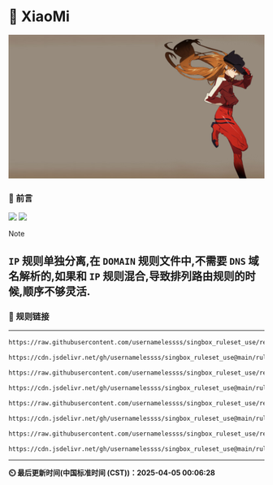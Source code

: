 
# 🧸 XiaoMi
![](https://raw.githubusercontent.com/usernamelessss/picture-bed/main/images/202504042256831.jpg)
### 📣 前言
![](https://shields.io/badge/-移除重复规则-ff69b4) ![](https://shields.io/badge/-IP&nbsp;规则单独存放不与&nbsp;DOMAIN&nbsp;等混合-green)
> [!NOTE]
**`IP` 规则单独分离,在 `DOMAIN` 规则文件中,不需要 `DNS` 域名解析的,如果和 `IP` 规则混合,导致排列路由规则的时候,顺序不够灵活.**
---

###  🔗 规则链接
---

```url
https://raw.githubusercontent.com/usernamelessss/singbox_ruleset_use/refs/heads/main/rule/XiaoMi/XiaoMi_IP.json
```

```url
https://cdn.jsdelivr.net/gh/usernamelessss/singbox_ruleset_use@main/rule/XiaoMi/XiaoMi_IP.json
```

```url
https://raw.githubusercontent.com/usernamelessss/singbox_ruleset_use/refs/heads/main/rule/XiaoMi/XiaoMi_IP.srs
```

```url
https://cdn.jsdelivr.net/gh/usernamelessss/singbox_ruleset_use@main/rule/XiaoMi/XiaoMi_IP.srs
```

```url
https://raw.githubusercontent.com/usernamelessss/singbox_ruleset_use/refs/heads/main/rule/XiaoMi/XiaoMi_No_IP.json
```

```url
https://cdn.jsdelivr.net/gh/usernamelessss/singbox_ruleset_use@main/rule/XiaoMi/XiaoMi_No_IP.json
```

```url
https://raw.githubusercontent.com/usernamelessss/singbox_ruleset_use/refs/heads/main/rule/XiaoMi/XiaoMi_No_IP.srs
```

```url
https://cdn.jsdelivr.net/gh/usernamelessss/singbox_ruleset_use@main/rule/XiaoMi/XiaoMi_No_IP.srs
```

---
**⏲️ 最后更新时间(中国标准时间 (CST))：2025-04-05 00:06:28**